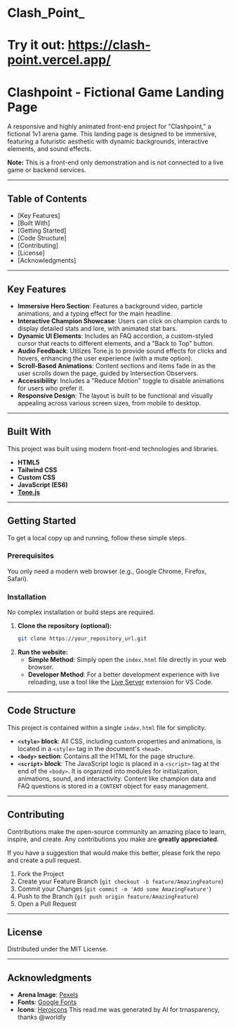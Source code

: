 # Clash_Point_

# Try it out: https://clash-point.vercel.app/

# Clashpoint - Fictional Game Landing Page

A responsive and highly animated front-end project for "Clashpoint," a fictional 1v1 arena game. This landing page is designed to be immersive, featuring a futuristic aesthetic with dynamic backgrounds, interactive elements, and sound effects.

**Note:** This is a front-end only demonstration and is not connected to a live game or backend services.


-----

## Table of Contents

  * [Key Features]
  * [Built With]
  * [Getting Started]
  * [Code Structure]
  * [Contributing]
  * [License]
  * [Acknowledgments]

-----

## Key Features

  * **Immersive Hero Section**: Features a background video, particle animations, and a typing effect for the main headline.
  * **Interactive Champion Showcase**: Users can click on champion cards to display detailed stats and lore, with animated stat bars.
  * **Dynamic UI Elements**: Includes an FAQ accordion, a custom-styled cursor that reacts to different elements, and a "Back to Top" button.
  * **Audio Feedback**: Utilizes Tone.js to provide sound effects for clicks and hovers, enhancing the user experience (with a mute option).
  * **Scroll-Based Animations**: Content sections and items fade in as the user scrolls down the page, guided by Intersection Observers.
  * **Accessibility**: Includes a "Reduce Motion" toggle to disable animations for users who prefer it.
  * **Responsive Design**: The layout is built to be functional and visually appealing across various screen sizes, from mobile to desktop.

-----

## Built With

This project was built using modern front-end technologies and libraries.

  * **HTML5**
  * **Tailwind CSS**
  * **Custom CSS**
  * **JavaScript (ES6)**
  * **[Tone.js](https://tonejs.github.io/)**

-----

## Getting Started

To get a local copy up and running, follow these simple steps.

### Prerequisites

You only need a modern web browser (e.g., Google Chrome, Firefox, Safari).

### Installation

No complex installation or build steps are required.

1.  **Clone the repository (optional):**
    ```sh
    git clone https://your_repository_url.git
    ```
2.  **Run the website:**
      * **Simple Method**: Simply open the `index.html` file directly in your web browser.
      * **Developer Method**: For a better development experience with live reloading, use a tool like the [Live Server](https://marketplace.visualstudio.com/items?itemName=ritwickdey.LiveServer) extension for VS Code.

-----

## Code Structure

This project is contained within a single `index.html` file for simplicity.

  * **`<style>` block**: All CSS, including custom properties and animations, is located in a `<style>` tag in the document's `<head>`.
  * **`<body>` section**: Contains all the HTML for the page structure.
  * **`<script>` block**: The JavaScript logic is placed in a `<script>` tag at the end of the `<body>`. It is organized into modules for initialization, animations, sound, and interactivity. Content like champion data and FAQ questions is stored in a `CONTENT` object for easy management.

-----

## Contributing

Contributions make the open-source community an amazing place to learn, inspire, and create. Any contributions you make are **greatly appreciated**.

If you have a suggestion that would make this better, please fork the repo and create a pull request.

1.  Fork the Project
2.  Create your Feature Branch (`git checkout -b feature/AmazingFeature`)
3.  Commit your Changes (`git commit -m 'Add some AmazingFeature'`)
4.  Push to the Branch (`git push origin feature/AmazingFeature`)
5.  Open a Pull Request

-----

## License

Distributed under the MIT License.

-----

## Acknowledgments

  * **Arena Image**: [Pexels](https://www.pexels.com/)
  * **Fonts**: [Google Fonts](https://fonts.google.com/)
  * **Icons**: [Heroicons](https://heroicons.com/)
This read.me was generated by AI for trnasparency, thanks @worldly
